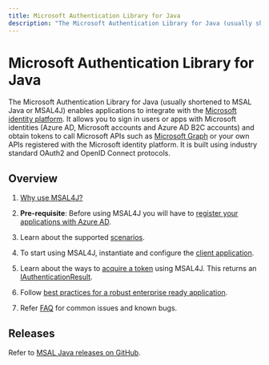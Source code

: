 ```yaml
---
title: Microsoft Authentication Library for Java
description: "The Microsoft Authentication Library for Java (usually shortened to MSAL Java or MSAL4J) enables applications to integrate with the Microsoft identity platform."
---
```


# Microsoft Authentication Library for Java

The Microsoft Authentication Library for Java (usually shortened to MSAL Java or MSAL4J) enables applications to integrate with the [Microsoft identity platform](https://aka.ms/aaddevv2). It allows you to sign in users or apps with Microsoft identities (Azure AD, Microsoft accounts and Azure AD B2C accounts) and obtain tokens to call Microsoft APIs such as [Microsoft Graph](https://graph.microsoft.io/) or your own APIs registered with the Microsoft identity platform. It is built using industry standard OAuth2 and OpenID Connect protocols.

## Overview

1. [Why use MSAL4J?](getting-started/why-use-msal4j.md)

2. **Pre-requisite**: Before using MSAL4J you will have to [register your applications with Azure AD](/azure/active-directory/develop/active-directory-integrating-applications).

3. Learn about the supported [scenarios](getting-started/scenarios.md).

4. To start using MSAL4J, instantiate and configure the [client application](getting-started/client-applications.md).

5. Learn about the ways to [acquire a token](getting-started/acquiring-tokens.md) using MSAL4J. This returns an [IAuthenticationResult](getting-started/iauthenticationresult.md).

6. Follow [best practices for a robust enterprise ready application](advanced/best-practices-enterprise.md).

7. Refer [FAQ](getting-started/faq.md) for common issues and known bugs.

## Releases

Refer to [MSAL Java releases on GitHub](https://github.com/AzureAD/microsoft-authentication-library-for-java/releases).
